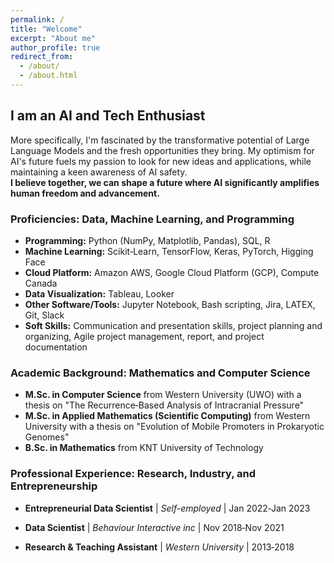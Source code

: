 ```yaml
---
permalink: /
title: "Welcome"
excerpt: "About me"
author_profile: true
redirect_from: 
  - /about/
  - /about.html
---
```

## I am an AI and Tech Enthusiast 

More specifically, I'm fascinated by the transformative potential of Large Language Models and the fresh opportunities they bring. My optimism for AI's future fuels my passion to look for new ideas and applications, while maintaining a keen awareness of AI safety.   
**I believe together, we can shape a future where AI significantly amplifies human freedom and advancement.**

### Proficiencies: Data, Machine Learning, and Programming

- **Programming:** Python (NumPy, Matplotlib, Pandas), SQL, R    
- **Machine Learning:** Scikit‑Learn, TensorFlow, Keras, PyTorch, Higging Face
- **Cloud Platform:** Amazon AWS, Google Cloud Platform (GCP), Compute Canada
- **Data Visualization:** Tableau, Looker
- **Other Software/Tools:** Jupyter Notebook, Bash scripting, Jira, LATEX, Git, Slack
- **Soft Skills:** Communication and presentation skills, project planning and organizing, Agile project management, report, and project documentation

### Academic Background: Mathematics and Computer Science 

- **M.Sc. in Computer Science** from Western University (UWO) with a thesis on "The Recurrence‑Based Analysis of Intracranial Pressure"    
- **M.Sc. in Applied Mathematics (Scientific Computing)** from Western University with a thesis on "Evolution of Mobile Promoters in Prokaryotic Genomes"     
- **B.Sc. in Mathematics** from KNT University of Technology


### Professional Experience: Research, Industry, and Entrepreneurship    

- **Entrepreneurial Data Scientist** | *Self-employed* | Jan 2022‑Jan 2023  
<!-- Focused on an entrepreneurial venture aimed at enhancing and redefining the online flower shop experience. Performed in‑depth market research, data analysis, product design research, and identified AI-optimized processes. -->

- **Data Scientist** | *Behaviour Interactive inc* | Nov 2018‑Nov 2021  
<!-- Managed and delivered multiple data science projects from concept to implementation and presentation. Work included KPI projection, user retention analysis, user churn prediction, KPI calculator, customer lifetime value (LTV) prediction, user profiling, and ad‑hoc data analytic tasks. -->

- **Research & Teaching Assistant** | *Western University* | 2013‑2018  
<!-- Conducted multiple research projects using mathematical modeling, data mining, applied machine learning, and data analysis methods. Taught various subjects including Multimedia and Communications, Computer Science Fundamentals I, Python Programming, BioCalculus, and Calculus. -->
